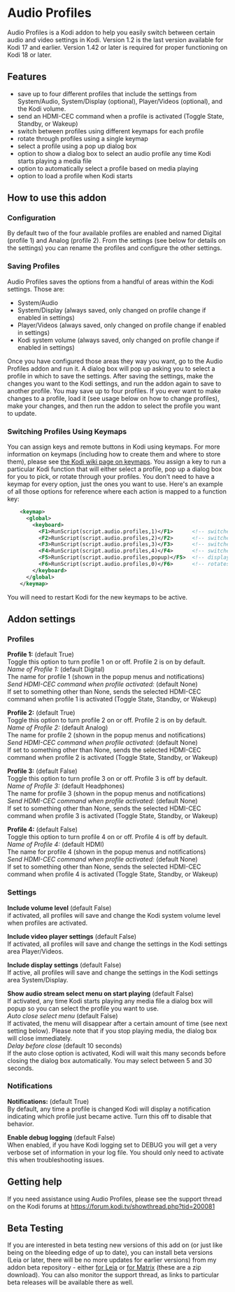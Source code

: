 # Audio Profiles
Audio Profiles is a Kodi addon to help you easily switch between certain audio and video settings in Kodi.  Version 1.2 is the last version available for Kodi 17 and earlier. Version 1.42 or later is required for proper functioning on Kodi 18 or later.

## Features
*  save up to four different profiles that include the settings from System/Audio, System/Display (optional), Player/Videos (optional), and the Kodi volume.
*  send an HDMI-CEC command when a profile is activated (Toggle State, Standby, or Wakeup)
*  switch between profiles using different keymaps for each profile
*  rotate through profiles using a single keymap
*  select a profile using a pop up dialog box
*  option to show a dialog box to select an audio profile any time Kodi starts playing a media file
*  option to automatically select a profile based on media playing
*  option to load a profile when Kodi starts

## How to use this addon

### Configuration
By default two of the four available profiles are enabled and named Digital (profile 1) and Analog (profile 2). From the settings (see below for details on the settings) you can rename the profiles and configure the other settings.

### Saving Profiles
Audio Profiles saves the options from a handful of areas within the Kodi settings.  Those are:
*  System/Audio
*  System/Display (always saved, only changed on profile change if enabled in settings)
*  Player/Videos (always saved, only changed on profile change if enabled in settings)
*  Kodi system volume (always saved, only changed on profile change if enabled in settings)

Once you have configured those areas they way you want, go to the Audio Profiles addon and run it.  A dialog box will pop up asking you to select a profile in which to save the settings.  After saving the settings, make the changes you want to the Kodi settings, and run the addon again to save to another profile.  You may save up to four profiles.  If you ever want to make changes to a profile, load it (see usage below on how to change profiles), make your changes, and then run the addon to select the profile you want to update.

### Switching Profiles Using Keymaps
You can assign keys and remote buttons in Kodi using keymaps.  For more information on keymaps (including how to create them and where to store them), please see [the Kodi wiki page on keymaps](https://kodi.wiki/view/Keymap).  You assign a key to run a particular Kodi function that will either select a profile, pop up a dialog box for you to pick, or rotate through your profiles.  You don't need to have a keymap for every option, just the ones you want to use.  Here's an example of all those options for reference where each action is mapped to a function key:

```xml
    <keymap>
      <global>
        <keyboard>
          <F1>RunScript(script.audio.profiles,1)</F1>      <!-- switches to profile 1 -->
          <F2>RunScript(script.audio.profiles,2)</F2>      <!-- switches to profile 2 -->
          <F3>RunScript(script.audio.profiles,3)</F3>      <!-- switches to profile 3 -->
          <F4>RunScript(script.audio.profiles,4)</F4>      <!-- switches to profile 4 -->
          <F5>RunScript(script.audio.profiles,popup)</F5>  <!-- displays a dialog for you to pick a profile -->
          <F6>RunScript(script.audio.profiles,0)</F6>      <!-- rotates through the profiles -->
        </keyboard>
      </global>
    </keymap>
```

You will need to restart Kodi for the new keymaps to be active.

## Addon settings

### Profiles
**Profile 1:** (default True)<br />
Toggle this option to turn profile 1 on or off.  Profile 2 is on by default.<br />
*Name of Profile 1:* (default Digital)<br />
The name for profile 1 (shown in the popup menus and notifications)<br />
*Send HDMI-CEC command when profile activated:* (default None)<br />
If set to something other than None, sends the selected HDMI-CEC command when profile 1 is activated (Toggle State, Standby, or Wakeup)

**Profile 2:** (default True)<br />
Toggle this option to turn profile 2 on or off.  Profile 2 is on by default.<br />
*Name of Profile 2:* (default Analog)<br />
The name for profile 2 (shown in the popup menus and notifications)<br />
*Send HDMI-CEC command when profile activated:* (default None)<br />
If set to something other than None, sends the selected HDMI-CEC command when profile 2 is activated (Toggle State, Standby, or Wakeup)

**Profile 3:** (default False)<br />
Toggle this option to turn profile 3 on or off.  Profile 3 is off by default.<br />
*Name of Profile 3:* (default Headphones)<br />
The name for profile 3 (shown in the popup menus and notifications)<br />
*Send HDMI-CEC command when profile activated:* (default None)<br />
If set to something other than None, sends the selected HDMI-CEC command when profile 3 is activated (Toggle State, Standby, or Wakeup)

**Profile 4:** (default False)<br />
Toggle this option to turn profile 4 on or off.  Profile 4 is off by default.<br />
*Name of Profile 4:* (default HDMI)<br />
The name for profile 4 (shown in the popup menus and notifications)<br />
*Send HDMI-CEC command when profile activated:* (default None)<br />
If set to something other than None, sends the selected HDMI-CEC command when profile 4 is activated (Toggle State, Standby, or Wakeup)

### Settings
**Include volume level** (default False)<br />
if activated, all profiles will save and change the Kodi system volume level when profiles are activated.

**Include video player settings** (default False)<br />
If activated, all profiles will save and change the settings in the Kodi settings area Player/Videos.

**Include display settings** (default False)<br />
If active, all profiles will save and change the settings in the Kodi settings area System/Display.

**Show audio stream select menu on start playing** (default False)<br />
If activated, any time Kodi starts playing any media file a dialog box will popup so you can select the profile you want to use.<br>
*Auto close select menu* (default False)<br>
If activated, the menu will disappear after a certain amount of time (see next setting below). Please note that if you stop playing media, the dialog box will close immediately.<br />
*Delay before close* (default 10 seconds)<br>
If the auto close option is activated, Kodi will wait this many seconds before closing the dialog box automatically.  You may select between 5 and 30 seconds.

### Notifications
**Notifications:** (default True)<br />
By default, any time a profile is changed Kodi will display a notification indicating which profile just became active. Turn this off to disable that behavior.

**Enable debug logging** (default False)<br />
When enabled, if you have Kodi logging set to DEBUG you will get a very verbose set of information in your log file. You should only need to activate this when troubleshooting issues.

## Getting help
If you need assistance using Audio Profiles, please see the support thread on the Kodi forums at <https://forum.kodi.tv/showthread.php?tid=200081>

## Beta Testing
If you are interested in beta testing new versions of this add on (or just like being on the bleeding edge of up to date), you can install beta versions (Leia or later, there will be no more updates for earlier versions) from my addon beta repository - either [for Leia](https://github.com/pkscout/repository.beta.pkscout/raw/helix/repository.beta.pkscout-1.1.1.zip) or [for Matrix](https://github.com/pkscout/repository.beta.pkscout/raw/matrix/repository.beta.pkscout-1.1.2.zip) (these are a zip download). You can also monitor the support thread, as links to particular beta releases will be available there as well.




